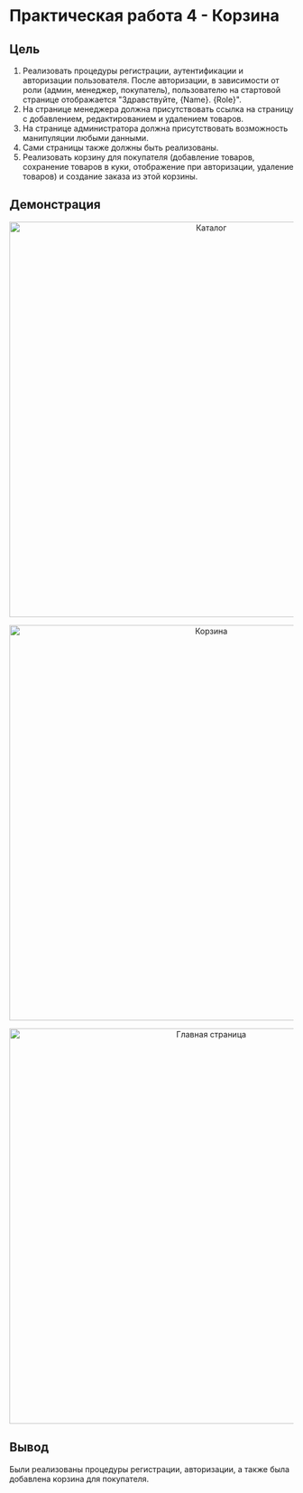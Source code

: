 # Практическая работа 4 - Корзина

## Цель

1. Реализовать процедуры регистрации, аутентификации и авторизации пользователя. После авторизации, в зависимости от роли (админ, менеджер, покупатель), пользователю на стартовой странице отображается "Здравствуйте, {Name}. {Role}".
2. На странице менеджера должна присутствовать ссылка на страницу с добавлением, редактированием и удалением товаров.
3. На странице администратора должна присутствовать возможность манипуляции любыми данными. 
4. Сами страницы также должны быть реализованы.
5. Реализовать корзину для покупателя (добавление товаров, сохранение товаров в куки, отображение при авторизации, удаление товаров) и создание заказа из этой корзины.

## Демонстрация

<p align="center">
      <img src="https://github.com/user-attachments/assets/99a31040-875e-4b08-8bfa-cd009066258d" alt="Каталог" width="700">
</p>

<p align="center">
      <img src="https://github.com/user-attachments/assets/20c1cc1e-1f89-441c-9351-16f17bdb4564" alt="Корзина" width="700">
</p>

<p align="center">
      <img src="https://github.com/user-attachments/assets/9f4fdf23-68f0-4c40-b2a9-57630ed71d5a" alt="Главная страница" width="700">
</p>

## Вывод
Были реализованы процедуры регистрации, авторизации, а также была добавлена корзина для покупателя.
